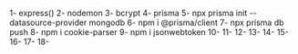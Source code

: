 1- express()
2- nodemon
3- bcrypt
4- prisma
5-  npx prisma init --datasource-provider mongodb
6-  npm i @prisma/client
7-  npx prisma db push
8-  npm i cookie-parser
9- npm i jsonwebtoken
10-
11-
12-
13-
14-
15- 
16- 
17- 
18- 

